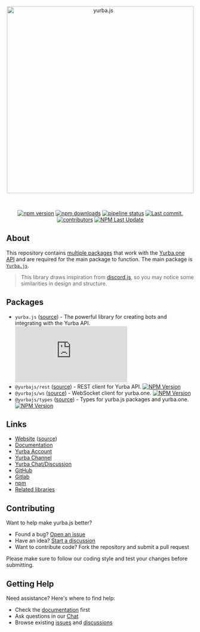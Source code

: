 <div align="center">
	<br />
	<p>
		<a href="https://yurba.js.org"><img src="https://yurbajs.vercel.app/banner.svg" width="500" alt="yurba.js" /></a>
	</p>
	<br />
	<p>
		<a href="https://www.npmjs.com/package/yurba.js"><img src="https://img.shields.io/npm/v/yurba.js.svg?maxAge=3600" alt="npm version" /></a>
		<a href="https://www.npmjs.com/package/yurba.js"><img src="https://img.shields.io/npm/dt/yurba.js.svg?maxAge=3600" alt="npm downloads" /></a>
		<a href="https://gitlab.com/RastGame/Yurba.js/-/commits/main"><img alt="pipeline status" src="https://gitlab.com/RastGame/Yurba.js/badges/main/pipeline.svg" /></a>
		<!-- <a href="https://github.com/rastgame/yurba.js/actions"><img src="https://github.com/rastgame/yurba.js/actions/workflows/tests.yml/badge.svg" alt="Tests status" /></a> -->
		<a href="https://github.com/rastgame/yurba.js/commits/main"><img src="https://img.shields.io/github/last-commit/rastgame/yurba.js.svg?logo=github&logoColor=ffffff" alt="Last commit." /></a>
		<a href="https://github.com/rastgame/yurba.js/graphs/contributors"><img src="https://img.shields.io/github/contributors/rastgame/yurba.js.svg?maxAge=3600&logo=github&logoColor=fff&color=00c7be" alt="contributors" /></a>
		<!-- <a href="https://codecov.io/gh/rastgame/yurba.js"><img src="https://codecov.io/gh/rastgame/yurba.js/branch/main/graph/badge.svg?precision=2" alt="Code coverage" /></a> -->
        <a href="https://www.npmjs.com/package/yurba.js"><img alt="NPM Last Update" src="https://img.shields.io/npm/last-update/yurba.js" alt="npm last update"></a>
	</p>
</div>

## About

This repository contains [multiple packages](https://github.com/RastGame/Yurba.js/tags) that work with the [Yurba.one API](https://docs.yurba.one/overview) and are required for the main package to function.
The main package is [`Yurba.js`](https://github.com/RastGame/Yurba.js/tree/main/packages/yurba.js).

> This library draws inspiration from [discord.js](https://github.com/discordjs/discord.js), so you may notice some similarities in design and structure.

## Packages
- `yurba.js` ([source][source]) - The powerful library for creating bots and integrating with the Yurba API. [![NPM Version](https://img.shields.io/npm/v/yurba.js)](https://www.npmjs.com/package/yurba.js)
- `@yurbajs/rest` ([source][source]) - REST client for Yurba API. [![NPM Version](https://img.shields.io/npm/v/@yurbajs/rest)](https://www.npmjs.com/package/@yurbajs/rest)
- `@yurbajs/ws` ([source][source]) - WebSocket client for yurba.one. [![NPM Version](https://img.shields.io/npm/v/@yurbajs/ws)](https://www.npmjs.com/package/@yurbajs/ws)
- `@yurbajs/types` ([source][source]) - Types for yurba.js packages and yurba.one. [![NPM Version](https://img.shields.io/npm/v/@yurbajs/types)](https://www.npmjs.com/package/@yurbajs/types)



## Links
- [Website][website] ([source][website-source])
- [Documentation][documentation]
- [Yurba Account][yurba]
- [Yurba Channel][yurba-channel]
- [Yurba Chat/Discussion][yurba-chat]
- [GitHub][source]
- [Gitlab][gitlab]
- [npm][npm]
- [Related libraries][related-libs]

## Contributing
Want to help make yurba.js better?

- Found a bug? [Open an issue](https://github.com/RastGame/Yurba.js/issues/new)
- Have an idea? [Start a discussion](https://github.com/RastGame/Yurba.js/discussions)
- Want to contribute code? Fork the repository and submit a pull request

Please make sure to follow our coding style and test your changes before submitting.

## Getting Help
Need assistance? Here's where to find help:

- Check the [documentation][documentation] first
- Ask questions in our [Chat][yurba-chat]
- Browse existing [issues](https://github.com/RastGame/Yurba.js/issues) and [discussions](https://github.com/RastGame/Yurba.js/discussions)


[gitlab]: https://gitlab.com/RastGame/Yurba.js
[github-tags]: https://github.com/RastGame/Yurba.js/tags
[source]: https://github.com/RastGame/Yurba.js/tree/main/packages/yurba.js
[website]: https://yurba.js.org
[website-source]: #
[documentation]: #
[yurba]: https://me.yurba.one/yurbajs
[yurba-channel]: https://me.yurba.one/yjs
[yurba-chat]: https://me.yurba.one/yurba.js
[npm]: https://www.npmjs.com/package/yurba.js
[related-libs]: #